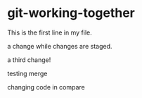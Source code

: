 # git-working-together

This is the first line in my file.

a change while changes are staged.

a third change!

testing merge

changing code in compare